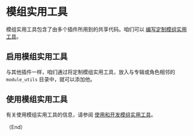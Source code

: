 # 模组实用工具

模组实用工具包含了由多个插件所用到的共享代码。咱们可以 [编写定制模组实用工具](https://docs.ansible.com/ansible/latest/dev_guide/developing_module_utilities.html#developing-module-utilities)。


## 启用模组实用工具

与其他插件一样，咱们通过将定制模组实用工具，放入与专辑或角色相邻的 `module_utils` 目录中，就可以添加他。


## 使用模组实用工具


有关使用模组实用工具的信息，请参阅 [使用和开发模组实用工具](https://docs.ansible.com/ansible/latest/dev_guide/developing_module_utilities.html#developing-module-utilities)。


（End）

